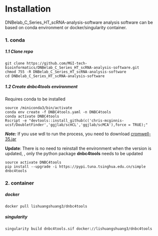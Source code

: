 # Installation

DNBelab_C_Series_HT_scRNA-analysis-software analysis software can be based on conda environment or docker/singularity container.



### 1. conda

##### 1.1 Clone repo

```shell
git clone https://github.com/MGI-tech-bioinformatics/DNBelab_C_Series_HT_scRNA-analysis-software.git
chmod 755 -R DNBelab_C_Series_HT_scRNA-analysis-software
cd DNBelab_C_Series_HT_scRNA-analysis-software
```

##### 1.2 Create dnbc4tools environment

Requires conda to be installed

```shell
source /miniconda3/bin/activate
conda env create -f DNBC4tools.yaml -n DNBC4tools
conda activate DNBC4tools
Rscript -e "devtools::install_github(c('chris-mcginnis-ucsf/DoubletFinder','ggjlab/scHCL','ggjlab/scMCA'),force = TRUE);"
```
***Note:*** If you use wdl to run the process, you need to download [cromwell-35.jar](https://github.com/broadinstitute/cromwell/releases/download/35/cromwell-35.jar)

**Update**: There is no need to reinstall the environment when the version is updated, , only the python package **dnbc4tools** needs to be updated

```shell
source activate DNBC4tools
pip install --upgrade -i https://pypi.tuna.tsinghua.edu.cn/simple dnbc4tools
```



### 2. container

##### docker

```shell
docker pull lishuangshuang3/dnbc4tools
```

##### singularity

```shell
singularity build dnbc4tools.sif docker://lishuangshuang3/dnbc4tools
```
